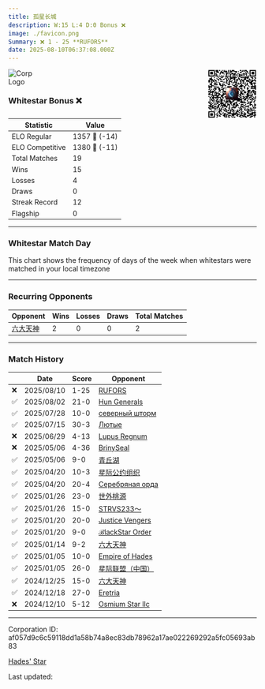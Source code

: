 ```yaml
---
title: ​孤星长城
description: W:15 L:4 D:0 Bonus ❌ 
image: ./favicon.png
Summary: ❌ 1 - 25 **RUFORS**
date: 2025-08-10T06:37:08.000Z
---
```

<head>
<link rel="icon" type="image/x-icon" href="./favicon.ico">
</head>
<img align="left" width="50" height="50" src="./favicon.ico" alt="Corp Logo"><img align="right" width="100" height="100" src="./qr.png" alt="QR Code">

```

```
<br>

### Whitestar Bonus ❌ 

| Statistic | Value |
| --- | --- |
| ELO Regular | 1357 🔻  (-14)|
| ELO Competitive | 1380 🔻  (-11)|
| Total Matches | 19 |
| Wins | 15 |
| Losses | 4 |
| Draws | 0 |
| Streak Record | 12 |
| Flagship | 0 |

---

### Whitestar Match Day

This chart shows the frequency of days of the week when whitestars were matched in your local timezone

<!-- Load Chart.js from jsDelivr CDN -->
<script src="https://cdn.jsdelivr.net/npm/chart.js@4.0.1"></script>

<!-- Create a canvas element where the chart will be rendered -->
<canvas id="myChart" width="400" height="200"></canvas>

<!-- JavaScript code to render the bar chart -->
<script>
    document.addEventListener("DOMContentLoaded", function() {
        // Ensure scanTime is an array; if empty, handle accordingly
        let timestamps = [1754375828,1753689524,1753251416,1752131221,1750751116,1746085891,1746068463,1744719302,1744712391,1737440952,1737421829,1736967340,1736949906,1736438390,1735649508,1735633582,1734692510,1734092764,1733404068];

        const fontColor = 'rgba(64, 128, 160, 1)';

        // Function to convert Unix timestamps to day of the week (0=Sunday, 6=Saturday)
        function getDayOfWeek(timestamp) {
            return new Date(timestamp * 1000).getDay();
        }

        // Initialize an array to count occurrences for each day of the week
        let dayCounts = [0, 0, 0, 0, 0, 0, 0];

        // Populate the dayCounts array based on the scanTime data
        timestamps.forEach(ts => {
            let dayOfWeek = getDayOfWeek(ts);
            dayCounts[dayOfWeek]++;
        });

        // Chart.js configuration for the bar chart
        const data = {
            labels: ['Sunday', 'Monday', 'Tuesday', 'Wednesday', 'Thursday', 'Friday', 'Saturday'],
            datasets: [{
                data: dayCounts,
                backgroundColor: [
                    'rgba(0, 191, 255, 0.2)',   // Deep Sky Blue (Sunday)
                    'rgba(135, 206, 250, 0.2)', // Light Sky Blue (Monday)
                    'rgba(173, 216, 230, 0.2)', // Light Blue (Tuesday)
                    'rgba(214, 236, 243, 0.2)', // Custom light blue (Wednesday)
                    'rgba(173, 216, 230, 0.2)', // Light Blue (Thursday)
                    'rgba(135, 206, 250, 0.2)', // Light Sky Blue (Friday)
                    'rgba(0, 191, 255, 0.2)'    // Deep Sky Blue (Saturday)
                ],
                borderColor: [
                    'rgba(0, 191, 255, 1)',
                    'rgba(135, 206, 250, 1)',
                    'rgba(173, 216, 230, 1)',
                    'rgba(214, 236, 243, 1)',
                    'rgba(173, 216, 230, 1)',
                    'rgba(135, 206, 250, 1)',
                    'rgba(0, 191, 255, 1)'
                ],
                borderWidth: 1,
                minBarLength: 5
            }]
        };

        const config = {
            type: 'bar',
            data: data,
            options: {
                scales: {
                    y: {
                        beginAtZero: true,
                        ticks: {
                            stepSize: 1,
                            color: fontColor
                        },
                        grid: {
                            color: 'rgba(255, 255, 255, 0.2)'
                        }
                    },
                    x: {
                        ticks: {
                            color: fontColor
                        },
                        grid: {
                            display: false 
                        }
                    }
                },
                plugins: {
                    legend: {
                        display: false
                    }
                }
            }
        };

        // Render the chart
        const ctx = document.getElementById('myChart').getContext('2d');
        const myChart = new Chart(ctx, config);
    });
</script>
    
---
### Recurring Opponents

| Opponent | Wins | Losses | Draws | Total Matches |
| --- | --- | --- | --- | --- |
| [六大天神](https://ws.tsl.rocks/corp/28f06b2ed8c2d55fe437095ed09cf6559986f0bb3ea5ff99509341b5dbf04d65/) | 2 | 0 | 0 | 2 |

---
### Match History

|  | Date | Score | Opponent |
| --- | --- | --- | --- |
| ❌ | 2025/08/10 | 1-25 | [RUFORS](https://ws.tsl.rocks/corp/f1e7f82e284c8233985039ea19544dbfa937f38f2315e9ad6a1d037423071b6d/) |
| ✅ | 2025/08/02 | 21-0 | [Hun Generals](https://ws.tsl.rocks/corp/b2de426f7c65dec5fd6e64e3213d7371358bb6758ddf34d8c69da6c4f5de82c6/) |
| ✅ | 2025/07/28 | 10-0 | [северный шторм](https://ws.tsl.rocks/corp/6f96aa1102eb9f74854d6fec810da14ef1d04b0c3ce3e61044affea7ecb920dc/) |
| ✅ | 2025/07/15 | 30-3 | [Лютые](https://ws.tsl.rocks/corp/c9ffc70c2dcbfe9eaa3387645d404d9227b173de066bf09e0493d83aa4c9f053/) |
| ❌ | 2025/06/29 | 4-13 | [Lupus Regnum](https://ws.tsl.rocks/corp/5d09edd698e4bd37f80fdeb19605360b985df7035b132f7cf4749dd1390098a9/) |
| ❌ | 2025/05/06 | 4-36 | [BrinySeal](https://ws.tsl.rocks/corp/05ada6d14c0c53422b434d3d55b1440370f85e96f93c74992cb8c4eb8f5503ba/) |
| ✅ | 2025/05/06 | 9-0 | [青丘湖](https://ws.tsl.rocks/corp/c2d4ace95bc720bbe241ecac77e9a33d3961c881d62fa45e81690b9836a65658/) |
| ✅ | 2025/04/20 | 10-3 | [星际公约组织](https://ws.tsl.rocks/corp/72e8750bccc297a8a97c53745622d1acc8a59cc5cb7618e58ce5bb12f98849d0/) |
| ✅ | 2025/04/20 | 20-4 | [Серебряная орда](https://ws.tsl.rocks/corp/8d4aad97eccabbf26608245f090064005878474e1712d6b08f7328df6075450d/) |
| ✅ | 2025/01/26 | 23-0 | [世外桃源](https://ws.tsl.rocks/corp/7692df8056cb0736bfc429336e43c74a12d3a237305a08cef10617650dc020db/) |
| ✅ | 2025/01/26 | 15-0 | [STRVS233～](https://ws.tsl.rocks/corp/727f6b88132c5850b1ef7ad02101bab3f97fc5dd191307dffca64181bf41e614/) |
| ✅ | 2025/01/20 | 20-0 | [Justice Vengers](https://ws.tsl.rocks/corp/0a3e9116062accf6fa5ec0e70eab7592dbea2a9f061e6cc49e74bc78f74d0711/) |
| ✅ | 2025/01/20 | 9-0 | [ℬlackStar Order](https://ws.tsl.rocks/corp/03620dd2b01d0a0c2c7b03cb570214cd6c5872eb043bac01dcadeb6244f8d861/) |
| ✅ | 2025/01/14 | 9-2 | [六大天神](https://ws.tsl.rocks/corp/28f06b2ed8c2d55fe437095ed09cf6559986f0bb3ea5ff99509341b5dbf04d65/) |
| ✅ | 2025/01/05 | 10-0 | [Empire of Hades](https://ws.tsl.rocks/corp/5772c612f584faa0a1fcb0a9a96f08ee4ebba1f4cc1105d95634c651bddf54bf/) |
| ✅ | 2025/01/05 | 26-0 | [星际联盟（中国）](https://ws.tsl.rocks/corp/1deb8ab45257a86051f9c285bbbe06652a56d93118d8e442a0a30ddd179f4256/) |
| ✅ | 2024/12/25 | 15-0 | [六大天神](https://ws.tsl.rocks/corp/28f06b2ed8c2d55fe437095ed09cf6559986f0bb3ea5ff99509341b5dbf04d65/) |
| ✅ | 2024/12/18 | 27-0 | [Eretria](https://ws.tsl.rocks/corp/bdadb3cf8eff262b48dd6a7b5945b8192fbc67117ddb3eecf7912e402e975725/) |
| ❌ | 2024/12/10 | 5-12 | [Osmium Star llc](https://ws.tsl.rocks/corp/edd3ac94ea8ee1cf441e904ff29c48c21fa5db83af6eb5a6e83ae236b3872b22/) |

---
Corporation ID: af057d9c6c59118dd1a58b74a8ec83db78962a17ae022269292a5fc05693ab83

[Hades' Star](https://www.hadesstar.com)
<script src="/assets/localtime.js"></script>
<div>
  Last updated: <span class="last-updated-date" data-unix-time="1754807828"></span>
</div>